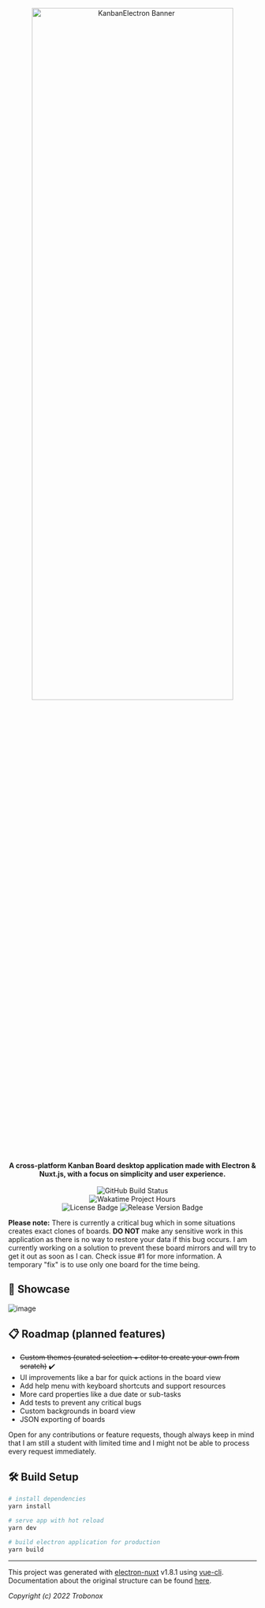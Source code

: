 <p align="center"> 
  <img src="https://user-images.githubusercontent.com/57040351/163876968-650582f9-1b15-42b3-88f9-80418ddcd840.png" width="90%" height="60%" alt="KanbanElectron Banner" />
  <br>
  <b> A cross-platform Kanban Board desktop application made with Electron & Nuxt.js, with a focus on simplicity and user experience. </b>
  <br> <br>
  <img src="https://github.com/trobonox/kanban-electron/workflows/Build/badge.svg" alt="GitHub Build Status" />
  <br>
  <img src="https://wakatime.com/badge/user/be365b36-3fc6-4949-a760-a882bf44aad7/project/e222a792-8ba1-4987-97bd-baec10aa63fb.svg" alt="Wakatime Project Hours" />
  <br>
  <img src="https://img.shields.io/github/license/trobonox/kanban-electron?style=flat)](https://opensource.org/licenses/MIT" alt="License Badge" />
  <img src="https://img.shields.io/github/v/release/trobonox/kanban-electron" alt="Release Version Badge" />
  
</p>

**Please note:** There is currently a critical bug which in some situations creates exact clones of boards. **DO NOT** make any sensitive work in this application as there is no way to restore your data if this bug occurs. I am currently working on a solution to prevent these board mirrors and will try to get it out as soon as I can. Check issue #1 for more information.
A temporary "fix" is to use only one board for the time being.

## 🌌 Showcase
![image](https://user-images.githubusercontent.com/57040351/163267511-6cc8bd27-61c6-4cb9-8eaf-1455cdbe2d9c.png)

## 📋 Roadmap (planned features)
* ~~Custom themes (curated selection + editor to create your own from scratch)~~ ✔️
* UI improvements like a bar for quick actions in the board view
* Add help menu with keyboard shortcuts and support resources
* More card properties like a due date or sub-tasks
* Add tests to prevent any critical bugs
* Custom backgrounds in board view
* JSON exporting of boards

Open for any contributions or feature requests, though always keep in mind that I am still a student with limited time and I might not be able to process every request immediately.


## 🛠 Build Setup

``` bash
# install dependencies
yarn install

# serve app with hot reload
yarn dev

# build electron application for production
yarn build

```

---

This project was generated with [electron-nuxt](https://github.com/michalzaq12/electron-nuxt) v1.8.1 using [vue-cli](https://github.com/vuejs/vue-cli). Documentation about the original structure can be found [here](https://github.com/michalzaq12/electron-nuxt/blob/master/README.md).

_Copyright (c) 2022 Trobonox_
